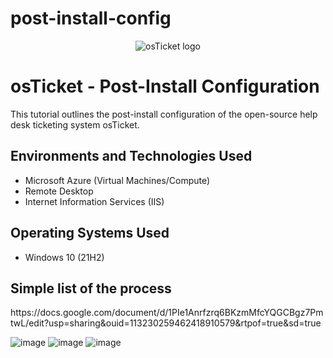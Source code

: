 # post-install-config
<p align="center">
<img src="https://i.imgur.com/Clzj7Xs.png" alt="osTicket logo"/>
</p>

<h1>osTicket - Post-Install Configuration</h1>
This tutorial outlines the post-install configuration of the open-source help desk ticketing system osTicket.<br />

<h2>Environments and Technologies Used</h2>

- Microsoft Azure (Virtual Machines/Compute)
- Remote Desktop
- Internet Information Services (IIS)

<h2>Operating Systems Used </h2>

- Windows 10</b> (21H2)

<h2>Simple list of the process</h2>
https://docs.google.com/document/d/1PIe1Anrfzrq6BKzmMfcYQGCBgz7PmtwL/edit?usp=sharing&ouid=113230259462418910579&rtpof=true&sd=true

![image](https://github.com/user-attachments/assets/c28df405-f899-4d6d-8208-0def94a4579b)
![image](https://github.com/user-attachments/assets/80a05da0-d065-4e25-ae19-b6c7da8919c5)
![image](https://github.com/user-attachments/assets/19ee47b7-c461-42cd-a6ad-4b29c90add19)
